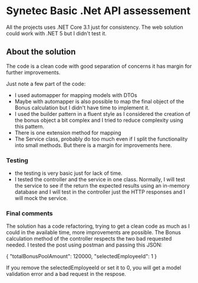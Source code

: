 # Synetec Basic .Net API assessement

All the projects uses .NET Core 3.1 just for consistency. The web solution could work with .NET 5 but I didn't test it. 

## About the solution

The code is a clean code with good separation of concerns it has margin for further improvements.

Just note a few part of the code:
- I used automapper for mapping models with DTOs
- Maybe with automapper is also possible to map the final object of the Bonus calculation but I didn't have time to implement it.
- I used the builder pattern in a fluent style as I considered the creation of the bonus object a bit complex and I tried to reduce complexity using this pattern.
- There is one extension method for mapping
- The Service class, probably do too much even if I split the functionality into small methods. But there is a margin for improvements here.

### Testing
- the testing is very basic just for lack of time.
- I tested the controller and the service in one class. Normally, I will test the service to see if the return the expected results using an in-memory database and I will test in the controller just the HTTP responses and I will mock the service.
  
### Final comments
The solution has a code refactoring, trying to get a clean code as much as I could in the available time, more improvements are possible.
The Bonus calculation method of the controller respects the two bad requested needed.
I tested the post using postman and passing this JSON:


{
"totalBonusPoolAmount": 120000,
"selectedEmployeeId": 1
}

If you remove the selectedEmployeeId or set it to 0, you will get a model validation error and a bad request in the respose.
